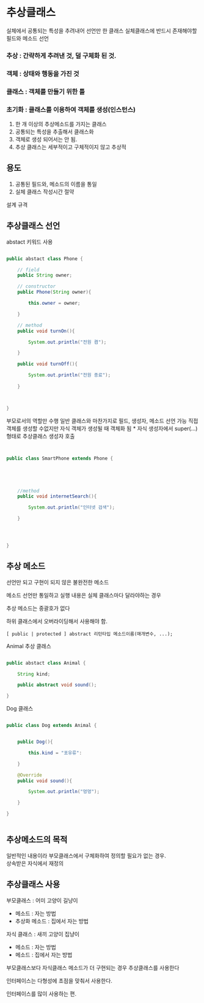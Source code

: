 # 추상클래스

실체에서 공통되는 특성을 추려내어 선언만 한 클래스
실체클래스에 반드시 존재해야할 필드와 메소드 선언 


### 추상 : 간략하게 추려낸 것, 덜 구체화 된 것.
### 객체 : 상태와 행동을 가진 것
### 클래스 : 객체를 만들기 위한 틀
### 초기화 : 클래스를 이용하여 객체를 생성(인스턴스)

1. 한 개 이상의 추상메소드를 가지는 클래스
2. 공통되는 특성을 추출해서 클래스화
3. 객체로 생성 되어서는 안 됨.
4. 추상 클래스는 세부적이고 구체적이지 않고 추상적













## 용도 
1. 공통된 필드와, 메소드의 이름을 통일
2. 실체 클래스 작성시간 절약




설계 규격




## 추상클래스 선언

abstact 키워드 사용

``` java

public abstact class Phone {

    // field
    public String owner;

    // constructor
    public Phone(String owner){

        this.owner = owner;

    }

    // method
    public void turnOn(){

        System.out.println("전원 켬");

    }

    public void turnOff(){

        System.out.println("전원 종료");
        
    }



}


```
부모로서의 역할만 수행
일반 클래스와 마찬가지로 필드, 생성자, 메소드 선언 가능
직접 객체를 생성할 수없지만 자식 객체가 생성될 때 객체화 됨
    * 자식 생성자에서 super(...) 형태로 추상클래스 생성자 호출



``` java


public class SmartPhone extends Phone {





    //method
    public void internetSearch(){

        System.out.println("인터넷 검색");

    }




}


```




## 추상 메소드

선언만 되고 구현이 되지 않은 불완전한 메소드 


메소드 선언만 통일하고 실행 내용은 실체 클래스마다 달라야하는 경우

추상 메소드는 중괄호가 없다

하위 클래스에서 오버라이딩해서 사용해야 함.

```
[ public | protected ] abstract 리턴타입 메소드이름(매개변수, ...);
```


Animal 추상 클래스 
``` java

public abstact class Animal {

    String kind;

    public abstract void sound();

}
```



Dog 클래스 
``` java

public class Dog extends Animal {


    public Dog(){

        this.kind = "포유류":

    }

    @Override
    public void sound(){

        System.out.println("멍멍");

    }

}



```



## 추상메소드의 목적

일반적인 내용이라 부모클래스에서 구체화하여 정의할 필요가 없는 경우.    
상속받은 자식에서 재정의





## 추상클래스 사용

부모클래스 : 어미 고양이 길냥이
- 메소드 : 자는 방법 
- 추상화 메소드 : 집에서 자는 방법 


자식 클래스 : 새끼 고양이 집냥이
- 메소드 : 자는 방법
- 메소드 : 집에서 자는 방법 


부모클래스보다 자식클래스 메소드가 더 구현되는 경우 추상클래스를 사용한다 

인터페이스는 다형성에 초점을 맞춰서 사용한다.

인터페이스를 많이 사용하는 편.







